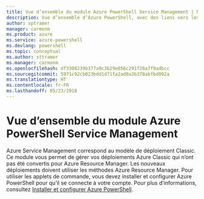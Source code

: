 ```yaml
---
title: Vue d’ensemble du module Azure PowerShell Service Management | Microsoft Docs
description: Vue d’ensemble d’Azure PowerShell, avec des liens vers les procédures d’installation et de configuration.
author: sptramer
manager: carmonm
ms.product: azure
ms.service: azure-powershell
ms.devlang: powershell
ms.topic: conceptual
ms.author: sttramer
ms.manager: carmonm
ms.openlocfilehash: df3308239b377a9c3b29e056c291f26a7f9adbcc
ms.sourcegitcommit: 5971c92cb023bdd1d71fa2ad0a3b378abfbd092a
ms.translationtype: HT
ms.contentlocale: fr-FR
ms.lasthandoff: 05/23/2018
---
```

# <a name="overview-of-the-azure-powershell-service-management-module"></a>Vue d’ensemble du module Azure PowerShell Service Management

Azure Service Management correspond au modèle de déploiement Classic. Ce module vous permet de gérer vos déploiements Azure Classic qui n’ont pas été convertis pour Azure Resource Manager. Les nouveaux déploiements doivent utiliser les méthodes Azure Resource Manager. Pour utiliser les applets de commande, vous devez installer et configurer Azure PowerShell pour qu’il se connecte à votre compte. Pour plus d’informations, consultez [Installer et configurer Azure PowerShell](install-azure-ps.md).
